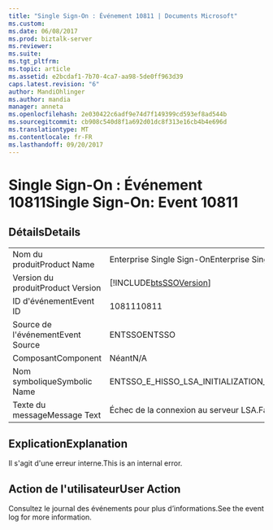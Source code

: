 ```yaml
---
title: "Single Sign-On : Événement 10811 | Documents Microsoft"
ms.custom: 
ms.date: 06/08/2017
ms.prod: biztalk-server
ms.reviewer: 
ms.suite: 
ms.tgt_pltfrm: 
ms.topic: article
ms.assetid: e2bcdaf1-7b70-4ca7-aa98-5de0ff963d39
caps.latest.revision: "6"
author: MandiOhlinger
ms.author: mandia
manager: anneta
ms.openlocfilehash: 2e030422c6adf9e74d7f149399cd593ef8ad544b
ms.sourcegitcommit: cb908c540d8f1a692d01dc8f313e16cb4b4e696d
ms.translationtype: MT
ms.contentlocale: fr-FR
ms.lasthandoff: 09/20/2017
---
```

# <a name="single-sign-on-event-10811"></a><span data-ttu-id="c18c4-102">Single Sign-On : Événement 10811</span><span class="sxs-lookup"><span data-stu-id="c18c4-102">Single Sign-On: Event 10811</span></span>
## <a name="details"></a><span data-ttu-id="c18c4-103">Détails</span><span class="sxs-lookup"><span data-stu-id="c18c4-103">Details</span></span>  
  
|||  
|-|-|  
|<span data-ttu-id="c18c4-104">Nom du produit</span><span class="sxs-lookup"><span data-stu-id="c18c4-104">Product Name</span></span>|<span data-ttu-id="c18c4-105">Enterprise Single Sign-On</span><span class="sxs-lookup"><span data-stu-id="c18c4-105">Enterprise Single Sign-On</span></span>|  
|<span data-ttu-id="c18c4-106">Version du produit</span><span class="sxs-lookup"><span data-stu-id="c18c4-106">Product Version</span></span>|[!INCLUDE[btsSSOVersion](../includes/btsssoversion-md.md)]|  
|<span data-ttu-id="c18c4-107">ID d'événement</span><span class="sxs-lookup"><span data-stu-id="c18c4-107">Event ID</span></span>|<span data-ttu-id="c18c4-108">10811</span><span class="sxs-lookup"><span data-stu-id="c18c4-108">10811</span></span>|  
|<span data-ttu-id="c18c4-109">Source de l'événement</span><span class="sxs-lookup"><span data-stu-id="c18c4-109">Event Source</span></span>|<span data-ttu-id="c18c4-110">ENTSSO</span><span class="sxs-lookup"><span data-stu-id="c18c4-110">ENTSSO</span></span>|  
|<span data-ttu-id="c18c4-111">Composant</span><span class="sxs-lookup"><span data-stu-id="c18c4-111">Component</span></span>|<span data-ttu-id="c18c4-112">Néant</span><span class="sxs-lookup"><span data-stu-id="c18c4-112">N/A</span></span>|  
|<span data-ttu-id="c18c4-113">Nom symbolique</span><span class="sxs-lookup"><span data-stu-id="c18c4-113">Symbolic Name</span></span>|<span data-ttu-id="c18c4-114">ENTSSO_E_HISSO_LSA_INITIALIZATION_FAILED</span><span class="sxs-lookup"><span data-stu-id="c18c4-114">ENTSSO_E_HISSO_LSA_INITIALIZATION_FAILED</span></span>|  
|<span data-ttu-id="c18c4-115">Texte du message</span><span class="sxs-lookup"><span data-stu-id="c18c4-115">Message Text</span></span>|<span data-ttu-id="c18c4-116">Échec de la connexion au serveur LSA.</span><span class="sxs-lookup"><span data-stu-id="c18c4-116">Failed to connect to the LSA server.</span></span>|  
  
## <a name="explanation"></a><span data-ttu-id="c18c4-117">Explication</span><span class="sxs-lookup"><span data-stu-id="c18c4-117">Explanation</span></span>  
 <span data-ttu-id="c18c4-118">Il s'agit d'une erreur interne.</span><span class="sxs-lookup"><span data-stu-id="c18c4-118">This is an internal error.</span></span>  
  
## <a name="user-action"></a><span data-ttu-id="c18c4-119">Action de l'utilisateur</span><span class="sxs-lookup"><span data-stu-id="c18c4-119">User Action</span></span>  
 <span data-ttu-id="c18c4-120">Consultez le journal des événements pour plus d’informations.</span><span class="sxs-lookup"><span data-stu-id="c18c4-120">See the event log for more information.</span></span>